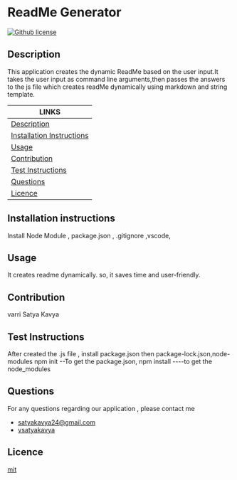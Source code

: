 # ReadMe Generator
[![Github license](https://img.shields.io/badge/License-mit-yellowgreen)](https://choosealicense.com/licenses/mit/)
  
## Description
  This application creates the dynamic ReadMe based on the user input.It takes the user input as command line arguments,then passes the answers to the js file which creates readMe dynamically using markdown and string template.

  LINKS | 
  ------------ | 
  [Description](#description) | 
  [Installation Instructions](#installation-instructions) | 
  [Usage](#usage) | 
  [Contribution](#contribution) | 
  [Test Instructions](#test-instructions) | 
  [Questions](#questions) | 
  [Licence](#licence) | 
  

  
 
  ## Installation instructions
  Install Node Module , package.json , .gitignore ,vscode,
  ## Usage
  It creates readme dynamically. so, it saves time and user-friendly.
   ## Contribution
   varri Satya Kavya 
  ## Test Instructions
   After created the .js file , install package.json then package-lock.json,node-modules
   npm init --To get the package.json, 
   npm install ----to get the node_modules


  ## Questions
  For any questions regarding our application , please contact me
  * satyakavya24@gmail.com
  * [vsatyakavya](https://github.com/vsatyakavya)
  ## Licence
   [mit](https://choosealicense.com/licenses/mit/)
  
  